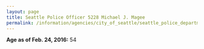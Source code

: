```yaml
---
layout: page
title: Seattle Police Officer 5228 Michael J. Magee
permalink: /information/agencies/city_of_seattle/seattle_police_department/copbook/5228/
---
```


**Age as of Feb. 24, 2016:** 54
